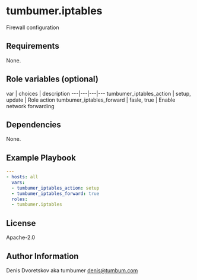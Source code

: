 # tumbumer.iptables

Firewall configuration

## Requirements

None.

## Role variables (optional)

var | choices | description
---|---|---|---
tumbumer_iptables_action | setup, update | Role action
tumbumer_iptables_forward | fasle, true | Enable network forwarding

## Dependencies

None.

## Example Playbook

```yaml
---
- hosts: all
  vars:
  - tumbumer_iptables_action: setup
  - tumbumer_iptables_forward: true
  roles:
  - tumbumer.iptables
```

## License

Apache-2.0

## Author Information

Denis Dvoretskov aka tumbumer <denis@tumbum.com>
